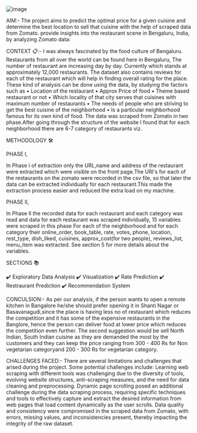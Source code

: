 ![image](https://github.com/user-attachments/assets/56c364d4-6fce-478f-ae6e-79c51204db77)

AIM:-
The project aims to predict the optimal price for a given cuisine and determine the best location to sell that cuisine with the help of scraped data from Zomato. provide insights into the restaurant scene in Bengaluru, India, by analyzing Zomato data: 

CONTEXT 📋:-
I was always fascinated by the food culture of Bengaluru. Restaurants from all over the world can be found here in Bengaluru, The number of restaurant are increasing day by day. Currently which stands at approximately 12,000 restaurants.
The dataset also contains reviews for each of the restaurant which will help in finding overall rating for the place.
These kind of analysis can be done using the data, by studying the factors such as
• Location of the restaurant
• Approx Price of food
• Theme based restaurant or not
• Which locality of that city serves that cuisines with maximum number of restaurants
• The needs of people who are striving to get the best cuisine of the neighborhood
• Is a particular neighborhood famous for its own kind of food.
The data was scraped from Zomato in two phase.After going through the structure of the website I found that for each neighborhood there are 6-7 category of restaurants viz.

METHODOLOGY  🛠️

PHASE I,

In Phase I of extraction only the URL,name and address of the restaurant were extracted which were visible on the front page.The URl's for each of the restaurants on the zomato were recorded in the csv file,
so that later the data can be extracted individually for each restaurant.This made the extraction process easier and reduced the extra load on my machine.

PHASE II,

In Phase II the recorded data for each restaurant and each category was read and data for each restaurant was scraped individually, 15 variables were scraped in this phase For each of the neighborhood and for each category their online_order,
book_table, rate, votes, phone, location, rest_type, dish_liked, cuisines, approx_cost(for two people), reviews_list, menu_item was extracted. See section 5 for more details about the variables.

SECTIONS 📚

✔️ Exploratory Data Analysis
✔️ Visualization
✔️ Rate Prediction
✔️ Restraurant Prediction
✔️ Recommendation System

CONCULSION:-
As per our analysis, if the person wants to open a remote kitchen in Bangalore he/she should prefer opening it in Shanti Nagar or Basavanagudi,since the place is having less no of restaurant which reduces the competition and it has some of the expensive restaurants in the Banglore, hence the person can deliver food at lower price which reduces the competition even further.
The second suggestion would be sell North Indian, South Indian cuisine as they are demanded the most by the customers and they can keep the price ranging from 300 - 400 Rs for Non vegetarian categoryand 200 - 300 Rs for vegetarian category.

CHALLENGES FACED:-
There are several limitations and challenges that arised during the project. Some potential challenges include:
Learning web scraping with different tools was challenging due to the diversity of tools, evolving website structures, anti-scraping measures, and the need for data cleaning and preprocessing.
Dynamic page scrolling posed an additional challenge during the data scraping process, requiring specific techniques and tools to effectively capture and extract the desired information from web pages that load content dynamically as the user scrolls.
Data quality and consistency were compromised in the scraped data from Zomato, with errors, missing values, and inconsistencies present, thereby impacting the integrity of the raw dataset.




